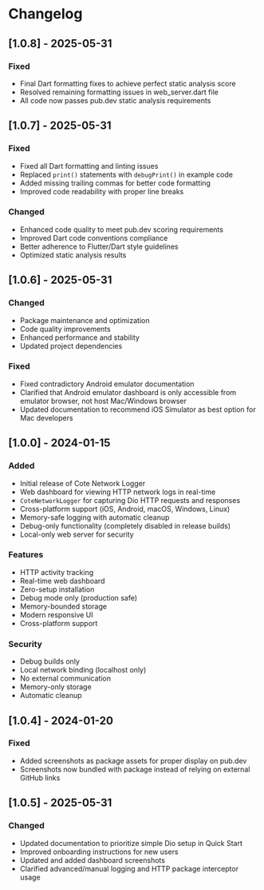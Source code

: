 # Changelog

## [1.0.8] - 2025-05-31

### Fixed
- Final Dart formatting fixes to achieve perfect static analysis score
- Resolved remaining formatting issues in web_server.dart file
- All code now passes pub.dev static analysis requirements

## [1.0.7] - 2025-05-31

### Fixed
- Fixed all Dart formatting and linting issues
- Replaced `print()` statements with `debugPrint()` in example code
- Added missing trailing commas for better code formatting
- Improved code readability with proper line breaks

### Changed
- Enhanced code quality to meet pub.dev scoring requirements
- Improved Dart code conventions compliance
- Better adherence to Flutter/Dart style guidelines
- Optimized static analysis results

## [1.0.6] - 2025-05-31

### Changed
- Package maintenance and optimization
- Code quality improvements
- Enhanced performance and stability
- Updated project dependencies

### Fixed
- Fixed contradictory Android emulator documentation
- Clarified that Android emulator dashboard is only accessible from emulator browser, not host Mac/Windows browser
- Updated documentation to recommend iOS Simulator as best option for Mac developers

## [1.0.0] - 2024-01-15

### Added
- Initial release of Cote Network Logger
- Web dashboard for viewing HTTP network logs in real-time
- `CoteNetworkLogger` for capturing Dio HTTP requests and responses
- Cross-platform support (iOS, Android, macOS, Windows, Linux)
- Memory-safe logging with automatic cleanup
- Debug-only functionality (completely disabled in release builds)
- Local-only web server for security

### Features
- HTTP activity tracking
- Real-time web dashboard
- Zero-setup installation
- Debug mode only (production safe)
- Memory-bounded storage
- Modern responsive UI
- Cross-platform support

### Security
- Debug builds only
- Local network binding (localhost only)
- No external communication
- Memory-only storage
- Automatic cleanup 

## [1.0.4] - 2024-01-20

### Fixed
- Added screenshots as package assets for proper display on pub.dev
- Screenshots now bundled with package instead of relying on external GitHub links 

## [1.0.5] - 2025-05-31

### Changed
- Updated documentation to prioritize simple Dio setup in Quick Start
- Improved onboarding instructions for new users
- Updated and added dashboard screenshots
- Clarified advanced/manual logging and HTTP package interceptor usage 